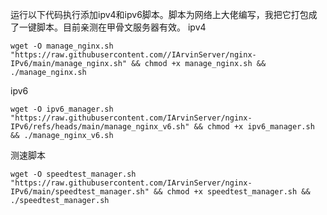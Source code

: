 运行以下代码执行添加ipv4和ipv6脚本。脚本为网络上大佬编写，我把它打包成了一键脚本。目前亲测在甲骨文服务器有效。
ipv4
~~~shell
wget -O manage_nginx.sh "https://raw.githubusercontent.com//IArvinServer/nginx-IPv6/main/manage_nginx.sh" && chmod +x manage_nginx.sh && ./manage_nginx.sh
~~~
ipv6
~~~shell
wget -O ipv6_manager.sh "https://raw.githubusercontent.com/IArvinServer/nginx-IPv6/refs/heads/main/manage_nginx_v6.sh" && chmod +x ipv6_manager.sh && ./manage_nginx_v6.sh
~~~

测速脚本
~~~shell
wget -O speedtest_manager.sh "https://raw.githubusercontent.com/IArvinServer/nginx-IPv6/main/speedtest_manager.sh" && chmod +x speedtest_manager.sh && ./speedtest_manager.sh
~~~
